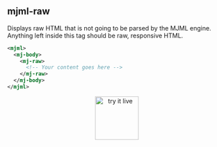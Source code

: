 ## mjml-raw

Displays raw HTML that is not going to be parsed by the MJML engine. Anything left inside this tag should be raw, responsive HTML.

```xml
<mjml>
  <mj-body>
    <mj-raw>
      <!-- Your content goes here -->
    </mj-raw>
  </mj-body>
</mjml>
```

<p align="center">
  <a target="_blank" href="/try-it-live/components/raw">
    <img width="100px" src="https://mjml.io/assets/img/svg/TRYITLIVE.svg" alt="try it live" />
  </a>
</p>